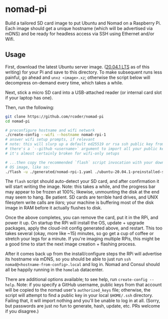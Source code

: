# nomad-pi

Build a tailored SD card image to put Ubuntu and Nomad on a Raspberry Pi. Each image should get a unique hostname (which will be advertised via mDNS) and be ready for headless access via SSH using Ethernet and/or Wifi.

## Usage

First, download the latest Ubuntu server image. ([20.04.1 LTS](https://ubuntu.com/download/raspberry-pi/thank-you?version=20.04.1&architecture=server-arm64+raspi) as of this writing) for your Pi and save to this directory. To make subsequent runs less painful, go ahead and `unxz <image>.xz`; otherwise the script below will decompress on-demand every time, which takes a while.

Next, stick a micro SD card into a USB-attached reader (or internal card slot if your laptop has one).

Then, run the following:

```sh
git clone https://github.com/rcoder/nomad-pi
cd nomad-pi

# preconfigure hostname and wifi network
./create-config --wifi --hostname nomad-rpi-1
# answer wifi setup prompts, if relevant
# note: this will slurp up a default ed25519 or rsa ssh public key from your `~/.ssh` directory
# there's a `--github <username>` argument to import all your public keys from the GH API, but
# it's almost certainly broken for wifi-only setups

# ...then copy the recommended `flash` script invocation with your downloaded
# OS image, like so:
./flash -u ./generated/nomad-rpi-1.yaml ./ubuntu-20.04.1-preinstalled-server-arm64+raspi.img
```

The `flash` script should auto-detect your SD card, and after confirmation it will start writing the image. Note: this takes a while, and the progress bar may appear to be frozen at 100%; likewise, unmounting the disk at the end may seem to hang. Be patient. SD cards are terrible hard drives, and UNIX filesytem write calls are _liars_; your machine is buffering most of the disk image in RAM before it actually flushes to disk.

Once the above completes, you can remove the card, put it in the RPi, and power it up. On startup the RPi will install the OS, update + upgrade packages, apply the cloud-init config generated above, and restart. This too takes several (okay, more like ~15) minutes, so go get a cup of coffee or stretch your legs for a minute. If you're imaging multiple RPis, this might be a good time to start the next image creation + flashing process.

After it comes back up from the install/configure steps the RPi will advertise its hostname via mDNS, so you should be able to just run `ssh nomad@<hostname-from-config>.local` and log in. Nomad and Consul should all be happily running in the `homelab` datacenter.

There are additional options available; to see help, run `create-config --help`. Note: if you specify a GitHub username, public keys from that account will be copied to the nomad user's `authorized_keys` file; otherwise, the script will attempt to find a public key in your local `$HOME/.ssh` directory. Failing that, it will import nothing and you'll be unable to log in at all. (Sorry, but passwords are just no fun to generate, hash, update, etc. PRs welcome if you disagree.)


